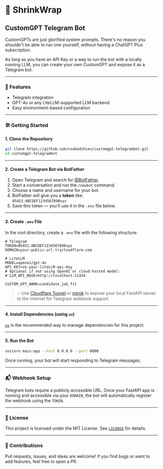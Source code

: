 # 🤖 ShrinkWrap
## CustomGPT Telegram Bot

CustomGPTs are just glorified system prompts. There's no reason you shouldn't be able to run one yourself, without having a ChatGPT Plus subscription.

As long as you have an API Key or a way to run the bot with a locally running LLM, you can create your own CustomGPT and expose it as a Telegram bot.

---

### 🚀 Features

- Telegram integration 
- GPT-4o or any LiteLLM-supported LLM backend
- Easy environment-based configuration

---

### 🛠️ Getting Started

#### 1. Clone the Repository

```bash
git clone https://github.com/nsobadzhiev/customgpt-telegrambot.git
cd customgpt-telegrambot
```

---

#### 2. Create a Telegram Bot via BotFather

1. Open Telegram and search for [@BotFather](https://t.me/BotFather).  
2. Start a conversation and run the `/newbot` command.  
3. Choose a name and username for your bot.  
4. BotFather will give you a **token** like:  
   `85451:ABCDEF1234567890xyz`  
5. Save this token — you'll use it in the `.env` file below.  

---

#### 3. Create `.env` File

In the root directory, create a `.env` file with the following structure:

```env
# Telegram
TOKEN=85451:ABCDEF1234567890xyz
DOMAIN=your-public-url.trycloudflare.com

# LiteLLM
MODEL=openai/gpt-4o
API_KEY=sk-your-liteLLM-api-key
# Optional if not using OpenAI or cloud-hosted model:
# LLM_API_BASE=http://localhost:11434

CUSTOM_GPT_NAME=candidate_job_fit
```

> 💡 Use [Cloudflare Tunnel](https://developers.cloudflare.com/cloudflare-one/connections/connect-apps/) or [ngrok](https://ngrok.com/) to expose your local FastAPI server to the internet for Telegram webhook support.

---

#### 4. Install Dependencies (using `uv`)

[`uv`](https://github.com/astral-sh/uv) is the recommended way to manage dependencies for this project.

---

#### 5. Run the Bot

```bash
uvicorn main:app --host 0.0.0.0 --port 8000
```

Once running, your bot will start responding to Telegram messages.

---

### 📬 Webhook Setup

Telegram bots require a publicly accessible URL. Once your FastAPI app is running and accessible via your `DOMAIN`, the bot will automatically register the webhook using the `TOKEN`.

---

### 📄 License

This project is licensed under the MIT License. See [`LICENSE`](LICENSE) for details.

---

### 🙌 Contributions

Pull requests, issues, and ideas are welcome! If you find bugs or want to add features, feel free to open a PR.
